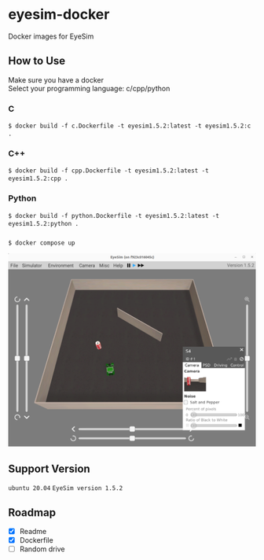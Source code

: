 # eyesim-docker
Docker images for EyeSim 

## How to Use
Make sure you have a docker  
Select your programming language: c/cpp/python

### C
```
$ docker build -f c.Dockerfile -t eyesim1.5.2:latest -t eyesim1.5.2:c . 
```
### C++
```
$ docker build -f cpp.Dockerfile -t eyesim1.5.2:latest -t eyesim1.5.2:cpp . 
```
### Python
```
$ docker build -f python.Dockerfile -t eyesim1.5.2:latest -t eyesim1.5.2:python . 
```

### 
```
$ docker compose up
```

![eyesim running in a docker container](eyesim-docker.png)

## Support Version
```ubuntu 20.04``` ```EyeSim version 1.5.2```

## Roadmap
- [x] Readme
- [x] Dockerfile
- [ ] Random drive
